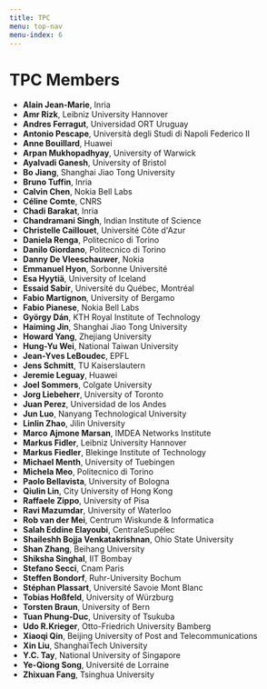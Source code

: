 ```yaml
---
title: TPC
menu: top-nav
menu-index: 6
---
```


# TPC Members

* **Alain Jean-Marie**, Inria
* **Amr Rizk**, Leibniz University Hannover
* **Andres Ferragut**, Universidad ORT Uruguay
* **Antonio Pescape**, Università degli Studi di Napoli Federico II
* **Anne Bouillard**, Huawei
* **Arpan Mukhopadhyay**, University of Warwick
* **Ayalvadi Ganesh**, University of Bristol
* **Bo Jiang**, Shanghai Jiao Tong University
* **Bruno Tuffin**, Inria
* **Calvin Chen**, Nokia Bell Labs
* **Céline Comte**, CNRS
* **Chadi Barakat**, Inria
* **Chandramani Singh**, Indian Institute of Science
* **Christelle Caillouet**, Université Côte d'Azur
* **Daniela Renga**, Politecnico di Torino
* **Danilo Giordano**, Politecnico di Torino
* **Danny De Vleeschauwer**, Nokia
* **Emmanuel Hyon**, Sorbonne Université
* **Esa Hyytiä**, University of Iceland
* **Essaid Sabir**, Université du Québec, Montréal
* **Fabio Martignon**, University of Bergamo
* **Fabio Pianese**, Nokia Bell Labs
* **György Dán**, KTH Royal Institute of Technology
* **Haiming Jin**, Shanghai Jiao Tong University
* **Howard Yang**, Zhejiang University
* **Hung-Yu Wei**, National Taiwan University
* **Jean-Yves LeBoudec**, EPFL
* **Jens Schmitt**, TU Kaiserslautern
* **Jeremie Leguay**, Huawei
* **Joel Sommers**, Colgate University
* **Jorg Liebeherr**, University of Toronto
* **Juan Perez**, Universidad de los Andes
* **Jun Luo**, Nanyang Technological University
* **Linlin Zhao**, Jilin University
* **Marco Ajmone Marsan**, IMDEA Networks Institute
* **Markus Fidler**, Leibniz University Hannover
* **Markus Fiedler**, Blekinge Institute of Technology
* **Michael Menth**, University of Tuebingen
* **Michela Meo**, Politecnico di Torino
* **Paolo Bellavista**, University of Bologna
* **Qiulin Lin**, City University of Hong Kong
* **Raffaele Zippo**, University of Pisa
* **Ravi Mazumdar**, University of Waterloo
* **Rob van der Mei**, Centrum Wiskunde & Informatica
* **Salah Eddine Elayoubi**, CentraleSupélec
* **Shaileshh Bojja Venkatakrishnan**, Ohio State University
* **Shan Zhang**, Beihang University
* **Shiksha Singhal**, IIT Bombay
* **Stefano Secci**, Cnam Paris
* **Steffen Bondorf**, Ruhr-University Bochum
* **Stéphan Plassart**, Université Savoie Mont Blanc
* **Tobias Hoßfeld**, University of Würzburg
* **Torsten Braun**, University of Bern
* **Tuan Phung-Duc**, University of Tsukuba
* **Udo R.Krieger**, Otto-Friedrich University Bamberg
* **Xiaoqi Qin**, Beijing University of Post and Telecommunications
* **Xin Liu**, ShanghaiTech University
* **Y.C. Tay**, National University of Singapore
* **Ye-Qiong Song**, Université de Lorraine
* **Zhixuan Fang**, Tsinghua University